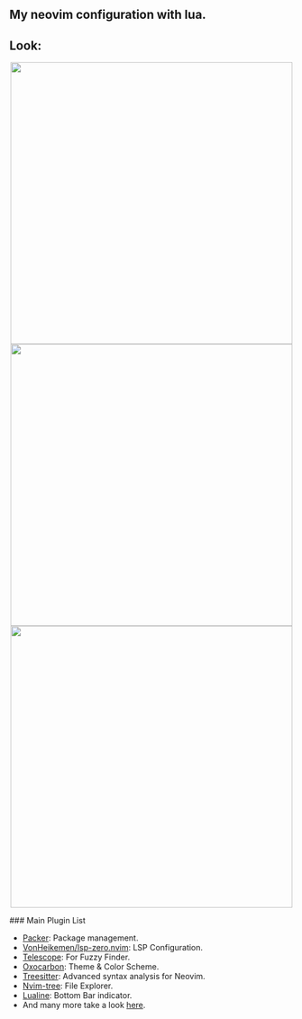 ## My neovim configuration with lua.

## Look:
<p align="center">
    <img src="https://live.staticflickr.com/65535/52873074761_ba52a89004_b.jpg" width="500"/>
    </br>
    <img src="https://live.staticflickr.com/65535/52873514863_fa85203c75_b.jpg" width="500"/>
    </br>
    <img src="https://live.staticflickr.com/65535/52873514868_6d9b7d28a3_b.jpg" width="500"/>
    </br>
</p>
### Main Plugin List

- [Packer](https://github.com/wbthomason/packer.nvim): Package management.
- [VonHeikemen/lsp-zero.nvim](https://github.com/VonHeikemen/lsp-zero.nvim): LSP Configuration.
- [Telescope](https://github.com/nvim-telescope/telescope.nvim): For Fuzzy Finder.
- [Oxocarbon](https://github.com/nyoom-engineering/oxocarbon.nvim): Theme & Color Scheme.
- [Treesitter](https://github.com/nvim-treesitter/nvim-treesitter): Advanced syntax analysis for Neovim.
- [Nvim-tree](https://github.com/nvim-tree/nvim-tree.lua): File Explorer.
- [Lualine](https://github.com/nvim-lualine/lualine.nvim): Bottom Bar indicator.
- And many more take a look [here](https://github.com/benjamincordero/my-neovim-config/blob/main/lua/benjamin/packer.lua).